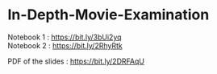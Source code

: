 # In-Depth-Movie-Examination


Notebook 1 : https://bit.ly/3bUi2yq  
Notebook 2 : https://bit.ly/2RhyRtk  
  
PDF of the slides : https://bit.ly/2DRFAqU
